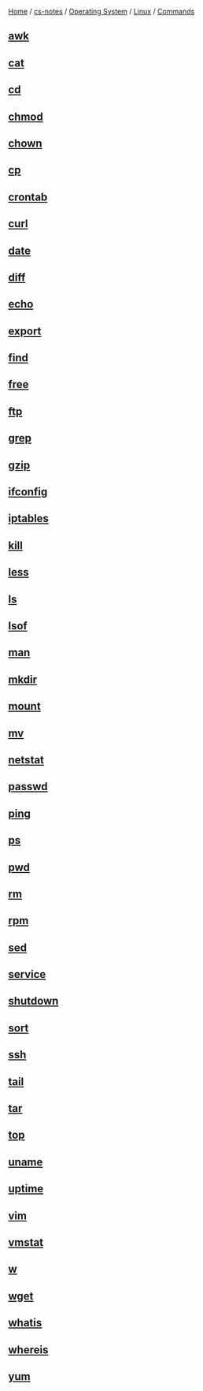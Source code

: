 [Home](https://mengxianbin.github.io) /
[cs-notes](https://mengxianbin.github.io/cs-notes/site) /
[Operating System](https://mengxianbin.github.io/cs-notes/site/Operating%20System) /
[Linux](https://mengxianbin.github.io/cs-notes/site/Operating%20System/Linux) /
[Commands](https://mengxianbin.github.io/cs-notes/site/Operating%20System/Linux/Commands)

## [awk](https://mengxianbin.github.io/cs-notes/site/Operating%20System/Linux/Commands/awk)

## [cat](https://mengxianbin.github.io/cs-notes/site/Operating%20System/Linux/Commands/cat)

## [cd](https://mengxianbin.github.io/cs-notes/site/Operating%20System/Linux/Commands/cd)

## [chmod](https://mengxianbin.github.io/cs-notes/site/Operating%20System/Linux/Commands/chmod)

## [chown](https://mengxianbin.github.io/cs-notes/site/Operating%20System/Linux/Commands/chown)

## [cp](https://mengxianbin.github.io/cs-notes/site/Operating%20System/Linux/Commands/cp)

## [crontab](https://mengxianbin.github.io/cs-notes/site/Operating%20System/Linux/Commands/crontab)

## [curl](https://mengxianbin.github.io/cs-notes/site/Operating%20System/Linux/Commands/curl)

## [date](https://mengxianbin.github.io/cs-notes/site/Operating%20System/Linux/Commands/date)

## [diff](https://mengxianbin.github.io/cs-notes/site/Operating%20System/Linux/Commands/diff)

## [echo](https://mengxianbin.github.io/cs-notes/site/Operating%20System/Linux/Commands/echo)

## [export](https://mengxianbin.github.io/cs-notes/site/Operating%20System/Linux/Commands/export)

## [find](https://mengxianbin.github.io/cs-notes/site/Operating%20System/Linux/Commands/find)

## [free](https://mengxianbin.github.io/cs-notes/site/Operating%20System/Linux/Commands/free)

## [ftp](https://mengxianbin.github.io/cs-notes/site/Operating%20System/Linux/Commands/ftp)

## [grep](https://mengxianbin.github.io/cs-notes/site/Operating%20System/Linux/Commands/grep)

## [gzip](https://mengxianbin.github.io/cs-notes/site/Operating%20System/Linux/Commands/gzip)

## [ifconfig](https://mengxianbin.github.io/cs-notes/site/Operating%20System/Linux/Commands/ifconfig)

## [iptables](https://mengxianbin.github.io/cs-notes/site/Operating%20System/Linux/Commands/iptables)

## [kill](https://mengxianbin.github.io/cs-notes/site/Operating%20System/Linux/Commands/kill)

## [less](https://mengxianbin.github.io/cs-notes/site/Operating%20System/Linux/Commands/less)

## [ls](https://mengxianbin.github.io/cs-notes/site/Operating%20System/Linux/Commands/ls)

## [lsof](https://mengxianbin.github.io/cs-notes/site/Operating%20System/Linux/Commands/lsof)

## [man](https://mengxianbin.github.io/cs-notes/site/Operating%20System/Linux/Commands/man)

## [mkdir](https://mengxianbin.github.io/cs-notes/site/Operating%20System/Linux/Commands/mkdir)

## [mount](https://mengxianbin.github.io/cs-notes/site/Operating%20System/Linux/Commands/mount)

## [mv](https://mengxianbin.github.io/cs-notes/site/Operating%20System/Linux/Commands/mv)

## [netstat](https://mengxianbin.github.io/cs-notes/site/Operating%20System/Linux/Commands/netstat)

## [passwd](https://mengxianbin.github.io/cs-notes/site/Operating%20System/Linux/Commands/passwd)

## [ping](https://mengxianbin.github.io/cs-notes/site/Operating%20System/Linux/Commands/ping)

## [ps](https://mengxianbin.github.io/cs-notes/site/Operating%20System/Linux/Commands/ps)

## [pwd](https://mengxianbin.github.io/cs-notes/site/Operating%20System/Linux/Commands/pwd)

## [rm](https://mengxianbin.github.io/cs-notes/site/Operating%20System/Linux/Commands/rm)

## [rpm](https://mengxianbin.github.io/cs-notes/site/Operating%20System/Linux/Commands/rpm)

## [sed](https://mengxianbin.github.io/cs-notes/site/Operating%20System/Linux/Commands/sed)

## [service](https://mengxianbin.github.io/cs-notes/site/Operating%20System/Linux/Commands/service)

## [shutdown](https://mengxianbin.github.io/cs-notes/site/Operating%20System/Linux/Commands/shutdown)

## [sort](https://mengxianbin.github.io/cs-notes/site/Operating%20System/Linux/Commands/sort)

## [ssh](https://mengxianbin.github.io/cs-notes/site/Operating%20System/Linux/Commands/ssh)

## [tail](https://mengxianbin.github.io/cs-notes/site/Operating%20System/Linux/Commands/tail)

## [tar](https://mengxianbin.github.io/cs-notes/site/Operating%20System/Linux/Commands/tar)

## [top](https://mengxianbin.github.io/cs-notes/site/Operating%20System/Linux/Commands/top)

## [uname](https://mengxianbin.github.io/cs-notes/site/Operating%20System/Linux/Commands/uname)

## [uptime](https://mengxianbin.github.io/cs-notes/site/Operating%20System/Linux/Commands/uptime)

## [vim](https://mengxianbin.github.io/cs-notes/site/Operating%20System/Linux/Commands/vim)

## [vmstat](https://mengxianbin.github.io/cs-notes/site/Operating%20System/Linux/Commands/vmstat)

## [w](https://mengxianbin.github.io/cs-notes/site/Operating%20System/Linux/Commands/w)

## [wget](https://mengxianbin.github.io/cs-notes/site/Operating%20System/Linux/Commands/wget)

## [whatis](https://mengxianbin.github.io/cs-notes/site/Operating%20System/Linux/Commands/whatis)

## [whereis](https://mengxianbin.github.io/cs-notes/site/Operating%20System/Linux/Commands/whereis)

## [yum](https://mengxianbin.github.io/cs-notes/site/Operating%20System/Linux/Commands/yum)
